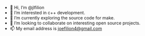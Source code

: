 - 👋 Hi, I’m @jlfilion
- 👀 I’m interested in c++ development.
- 🌱 I’m currently exploring the source code for make.
- 💞️ I’m looking to collaborate on interesting open source projects.
- 📫 My email address is joefilion4@gmail.com

<!---
jlfilion/jlfilion is a ✨ special ✨ repository because its `README.md` (this file) appears on your GitHub profile.
You can click the Preview link to take a look at your changes.
--->
